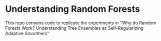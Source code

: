 # Understanding Random Forests 
This repo contains code to replicate the experiments in "Why do Random Forests Work? Understanding Tree Ensembles as Self-Regularizing Adaptive Smoothers"
